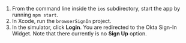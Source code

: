 1. From the command line inside the `ios` subdirectory, start the <StackSelector snippet="applang" noSelector inline /> app by running `npm start`.
2. In Xcode, run the `browserSignIn` project.
3. In the simulator, click **Login**. You are redirected to the Okta Sign-In Widget. Note that there currently is no **Sign Up** option.
